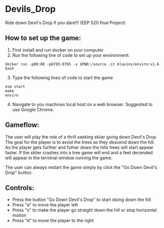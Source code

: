 # Devils_Drop
Ride down Devil's Drop if you dare!!! (EEP 520 final Project)

## How to set up the game:
1. First install and run docker on your computer
2. Run the following line of code to set up your environment:
```
docker run -p80:80 -p8765:8765 -v $PWD:/source -it klavins/enviro:v1.6 bash
```
3. Type the following lines of code to start the game
```
esm start
make
enviro
```
4. Navigate to you machines local host on a web browser. Suggested to use Google Chrome. 

## Gameflow:
The user will play the role of a thrill seeking skiier going down Devil's Drop. The goal for the player is to avoid the trees as they descend down the hill. As the player gets further and futher down the hills trees will start appear faster. If the skiier crashes into a tree game will end and a feet decended will appear in the terminal window running the game. 

The user can always restart the game simply by click the "Go Down Devil's Drop" button.

## Controls:
- Press the button "Go Down Devil's Drop" to start skiing down the hill
- Press "a" to move the player left
- Press "s" to make the player go straight down the hill or stop horizontal motion
- Press "d" to move the player to the right

